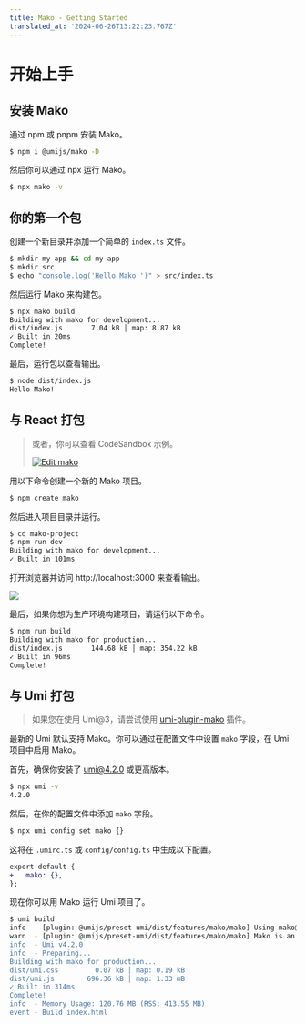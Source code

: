 ```yaml
---
title: Mako - Getting Started
translated_at: '2024-06-26T13:22:23.767Z'
---
```


# 开始上手

## 安装 Mako

通过 npm 或 pnpm 安装 Mako。

```bash
$ npm i @umijs/mako -D
```

然后你可以通过 npx 运行 Mako。

```bash
$ npx mako -v
```

## 你的第一个包

创建一个新目录并添加一个简单的 `index.ts` 文件。

```bash
$ mkdir my-app && cd my-app
$ mkdir src
$ echo "console.log('Hello Mako!')" > src/index.ts
```

然后运行 Mako 来构建包。

```bash
$ npx mako build
Building with mako for development...
dist/index.js       7.04 kB │ map: 8.87 kB
✓ Built in 20ms
Complete!
```

最后，运行包以查看输出。

```bash
$ node dist/index.js
Hello Mako!
```

## 与 React 打包

> 或者，你可以查看 CodeSandbox 示例。
> 
> [![Edit mako](https://codesandbox.io/static/img/play-codesandbox.svg)](https://codesandbox.io/p/devbox/mako-jzhkjh?embed=1&file=%2Fsrc%2FApp.tsx)

用以下命令创建一个新的 Mako 项目。

```bash
$ npm create mako
```

然后进入项目目录并运行。

```bash
$ cd mako-project
$ npm run dev
Building with mako for development...
✓ Built in 101ms
```

打开浏览器并访问 http://localhost:3000 来查看输出。

![](https://img.alicdn.com/imgextra/i1/O1CN01jszLsC1ERtCszPjuq_!!6000000000349-2-tps-1372-672.png)

最后，如果你想为生产环境构建项目，请运行以下命令。

```bash
$ npm run build
Building with mako for production...
dist/index.js       144.68 kB │ map: 354.22 kB
✓ Built in 96ms
Complete!
```

## 与 Umi 打包

> 如果您在使用 Umi@3，请尝试使用 [umi-plugin-mako](https://github.com/xiaohuoni/umi-plugin-mako) 插件。

最新的 Umi 默认支持 Mako。你可以通过在配置文件中设置 `mako` 字段，在 Umi 项目中启用 Mako。

首先，确保你安装了 umi@4.2.0 或更高版本。

```bash
$ npx umi -v
4.2.0
```

然后，在你的配置文件中添加 `mako` 字段。

```bash
$ npx umi config set mako {}
```

这将在 `.umirc.ts` 或 `config/config.ts` 中生成以下配置。

```diff
export default {
+   mako: {},
};
```

现在你可以用 Mako 运行 Umi 项目了。

```bash
$ umi build
info  - [plugin: @umijs/preset-umi/dist/features/mako/mako] Using mako@0.4.15
warn  - [plugin: @umijs/preset-umi/dist/features/mako/mako] Mako is an extremely fast, production-grade web bundler based on Rust. And it's still under active development and is not yet ready for production use. If you encounter any issues, please checkout https://makojs.dev/ to join the community and report the issue.
info  - Umi v4.2.0
info  - Preparing...
Building with mako for production...
dist/umi.css         0.07 kB │ map: 0.19 kB
dist/umi.js        696.36 kB │ map: 1.33 mB
✓ Built in 314ms
Complete!
info  - Memory Usage: 120.76 MB (RSS: 413.55 MB)
event - Build index.html
```
